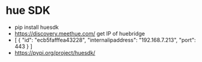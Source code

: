 # hue SDK
- pip install huesdk
- https://discovery.meethue.com/  get IP of huebridge
- [
    {
        "id": "ecb5fafffea43228",
        "internalipaddress": "192.168.7.213",
        "port": 443
    }
]
- https://pypi.org/project/huesdk/